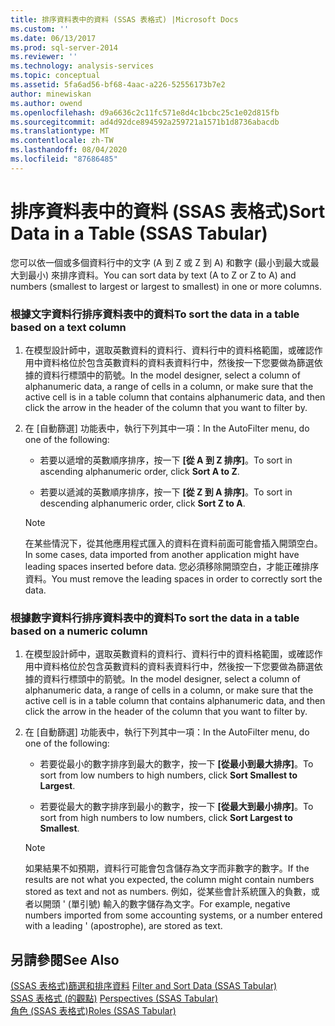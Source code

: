 ```yaml
---
title: 排序資料表中的資料 (SSAS 表格式) |Microsoft Docs
ms.custom: ''
ms.date: 06/13/2017
ms.prod: sql-server-2014
ms.reviewer: ''
ms.technology: analysis-services
ms.topic: conceptual
ms.assetid: 5fa6ad56-bf68-4aac-a226-52556173b7e2
author: minewiskan
ms.author: owend
ms.openlocfilehash: d9a6636c2c11fc571e8d4c1bcbc25c1e02d815fb
ms.sourcegitcommit: ad4d92dce894592a259721a1571b1d8736abacdb
ms.translationtype: MT
ms.contentlocale: zh-TW
ms.lasthandoff: 08/04/2020
ms.locfileid: "87686485"
---
```

# <a name="sort-data-in-a-table-ssas-tabular"></a><span data-ttu-id="221c9-102">排序資料表中的資料 (SSAS 表格式)</span><span class="sxs-lookup"><span data-stu-id="221c9-102">Sort Data in a Table (SSAS Tabular)</span></span>
  <span data-ttu-id="221c9-103">您可以依一個或多個資料行中的文字 (A 到 Z 或 Z 到 A) 和數字 (最小到最大或最大到最小) 來排序資料。</span><span class="sxs-lookup"><span data-stu-id="221c9-103">You can sort data by text (A to Z or Z to A) and numbers (smallest to largest or largest to smallest) in one or more columns.</span></span>  
  
### <a name="to-sort-the-data-in-a-table-based-on-a-text-column"></a><span data-ttu-id="221c9-104">根據文字資料行排序資料表中的資料</span><span class="sxs-lookup"><span data-stu-id="221c9-104">To sort the data in a table based on a text column</span></span>  
  
1.  <span data-ttu-id="221c9-105">在模型設計師中，選取英數資料的資料行、資料行中的資料格範圍，或確認作用中資料格位於包含英數資料的資料表資料行中，然後按一下您要做為篩選依據的資料行標頭中的箭號。</span><span class="sxs-lookup"><span data-stu-id="221c9-105">In the model designer, select a column of alphanumeric data, a range of cells in a column, or make sure that the active cell is in a table column that contains alphanumeric data, and then click the arrow in the header of the column that you want to filter by.</span></span>  
  
2.  <span data-ttu-id="221c9-106">在 [自動篩選] 功能表中，執行下列其中一項：</span><span class="sxs-lookup"><span data-stu-id="221c9-106">In the AutoFilter menu, do one of the following:</span></span>  
  
    -   <span data-ttu-id="221c9-107">若要以遞增的英數順序排序，按一下 **[從 A 到 Z 排序]**。</span><span class="sxs-lookup"><span data-stu-id="221c9-107">To sort in ascending alphanumeric order, click **Sort A to Z**.</span></span>  
  
    -   <span data-ttu-id="221c9-108">若要以遞減的英數順序排序，按一下 **[從 Z 到 A 排序]**。</span><span class="sxs-lookup"><span data-stu-id="221c9-108">To sort in descending alphanumeric order, click **Sort Z to A**.</span></span>  
  
    > [!NOTE]  
    >  <span data-ttu-id="221c9-109">在某些情況下，從其他應用程式匯入的資料在資料前面可能會插入開頭空白。</span><span class="sxs-lookup"><span data-stu-id="221c9-109">In some cases, data imported from another application might have leading spaces inserted before data.</span></span> <span data-ttu-id="221c9-110">您必須移除開頭空白，才能正確排序資料。</span><span class="sxs-lookup"><span data-stu-id="221c9-110">You must remove the leading spaces in order to correctly sort the data.</span></span>  
  
### <a name="to-sort-the-data-in-a-table-based-on-a-numeric-column"></a><span data-ttu-id="221c9-111">根據數字資料行排序資料表中的資料</span><span class="sxs-lookup"><span data-stu-id="221c9-111">To sort the data in a table based on a numeric column</span></span>  
  
1.  <span data-ttu-id="221c9-112">在模型設計師中，選取英數資料的資料行、資料行中的資料格範圍，或確認作用中資料格位於包含英數資料的資料表資料行中，然後按一下您要做為篩選依據的資料行標頭中的箭號。</span><span class="sxs-lookup"><span data-stu-id="221c9-112">In the model designer, select a column of alphanumeric data, a range of cells in a column, or make sure that the active cell is in a table column that contains alphanumeric data, and then click the arrow in the header of the column that you want to filter by.</span></span>  
  
2.  <span data-ttu-id="221c9-113">在 [自動篩選] 功能表中，執行下列其中一項：</span><span class="sxs-lookup"><span data-stu-id="221c9-113">In the AutoFilter menu, do one of the following:</span></span>  
  
    -   <span data-ttu-id="221c9-114">若要從最小的數字排序到最大的數字，按一下 **[從最小到最大排序]**。</span><span class="sxs-lookup"><span data-stu-id="221c9-114">To sort from low numbers to high numbers, click **Sort Smallest to Largest**.</span></span>  
  
    -   <span data-ttu-id="221c9-115">若要從最大的數字排序到最小的數字，按一下 **[從最大到最小排序]**。</span><span class="sxs-lookup"><span data-stu-id="221c9-115">To sort from high numbers to low numbers, click **Sort Largest to Smallest**.</span></span>  
  
    > [!NOTE]  
    >  <span data-ttu-id="221c9-116">如果結果不如預期，資料行可能會包含儲存為文字而非數字的數字。</span><span class="sxs-lookup"><span data-stu-id="221c9-116">If the results are not what you expected, the column might contain numbers stored as text and not as numbers.</span></span> <span data-ttu-id="221c9-117">例如，從某些會計系統匯入的負數，或者以開頭 ' (單引號) 輸入的數字儲存為文字。</span><span class="sxs-lookup"><span data-stu-id="221c9-117">For example, negative numbers imported from some accounting systems, or a number entered with a leading ' (apostrophe), are stored as text.</span></span>  
  
## <a name="see-also"></a><span data-ttu-id="221c9-118">另請參閱</span><span class="sxs-lookup"><span data-stu-id="221c9-118">See Also</span></span>  
 <span data-ttu-id="221c9-119">[&#40;SSAS 表格式&#41;篩選和排序資料](../filter-and-sort-data-ssas-tabular.md) </span><span class="sxs-lookup"><span data-stu-id="221c9-119">[Filter and Sort Data &#40;SSAS Tabular&#41;](../filter-and-sort-data-ssas-tabular.md) </span></span>  
 <span data-ttu-id="221c9-120">[SSAS 表格式 &#40;的觀點&#41;](perspectives-ssas-tabular.md) </span><span class="sxs-lookup"><span data-stu-id="221c9-120">[Perspectives &#40;SSAS Tabular&#41;](perspectives-ssas-tabular.md) </span></span>  
 [<span data-ttu-id="221c9-121">角色 &#40;SSAS 表格式&#41;</span><span class="sxs-lookup"><span data-stu-id="221c9-121">Roles &#40;SSAS Tabular&#41;</span></span>](roles-ssas-tabular.md)  
  
  
